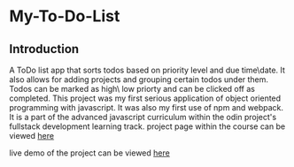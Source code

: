 # My-To-Do-List
## Introduction
A ToDo list app that sorts todos based on priority level and due time\date.
It also allows for adding projects and grouping certain todos under them.
Todos can be marked as high\ low priorty and can be clicked off as completed.
This project was my first serious application of object oriented programming with javascript.
It was also my first use of npm and webpack.
It is a part of the advanced javascript curriculum within the odin project's fullstack development
learning track.
project page within the course can be viewed [here](https://www.theodinproject.com/lessons/node-path-javascript-todo-list)

live demo of the project can be viewed [here](https://barghout22.github.io/My-To-Do-List/)